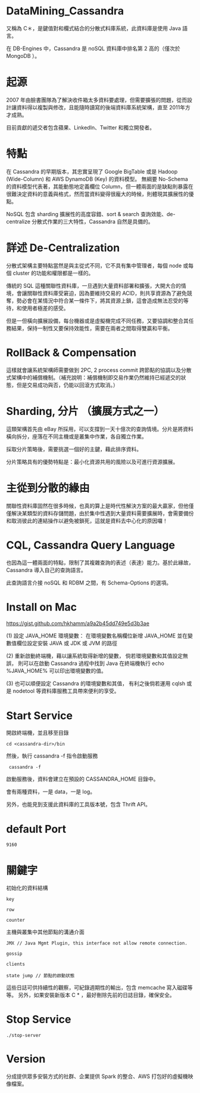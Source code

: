 # DataMining_Cassandra
又稱為 C＊，是鍵值對和欄式結合的分散式料庫系統，此資料庫是使用 Java 語言。

在 DB-Engines 中，Cassandra 是 noSQL 資料庫中排名第 2 高的（僅次於 MongoDB ）。

# 起源

2007 年由臉書團隊為了解決收件箱太多資料要處理，但需要擴張的問題，從而設計讓資料得以複製與修改，且能隨時讀寫的後端資料庫系統架構，直至 2011年方才成熟。

目前貢獻的遞交者包含蘋果、LinkedIn、Twitter 和獨立開發者。


# 特點

在 Cassandra 的早期版本，其忠實呈現了 Google BigTable 或是 Hadoop (Wide-Column) 和 AWS DynamoDB (Key) 的資料模型。 無綱要 No-Schema 的資料模型代表著，其能動態地定義欄位 Column，但一體兩面的是缺點則暴露在很難決定資料的意義與格式，然而當資料變得很龐大的時候，則體現其擴展性的優點。

NoSQL 包含 sharding 擴展性的高度容錯、sort & search 查詢效能、de-centralize 分散式作業的三大特性，Cassandra 自然是具備的。


# 詳述 De-Centralization 

分散式架構主要特點當然是與主從式不同，它不具有集中管理者，每個 node 或每個 cluster 的功能和權限都是一樣的。

傳統的 SQL 這種關聯性資料庫，一旦遇到大量資料部署和擴張，大開大合的情境，會讓關聯性資料庫受窘迫，因為要維持交易的 ACID，則共享資源為了避免競奪，勢必會在某情況中符合某一條件下，將其資源上鎖，這會造成無法忍受的等待，和使用者極差的感受。

但是一但橫向擴展設備，每台機器或是虛擬機完成不同任務，又要協調和整合其任務結果，保持一制性又要保持效能性，需要在兩者之間取得雙贏和平衡。

# RollBack & Compensation

這樣就會讓系統架構師需要做到 2PC, 2 process commit 跨節點的協調以及分散式架構中的補償機制。（補充說明：補償機制即交易作業仍然維持已經遞交的狀態，但是交易成功與否，仍能以回滾方式取消。）


# Sharding, 分片 （擴展方式之一）

這類架構首先由 eBay 所採用，可以支撐到一天十億次的查詢情境。分片是將資料橫向拆分，座落在不同主機或是叢集中作業，各自獨立作業。

採取分片策略後，需要挑選一個好的主鍵，藉此排序資料。

分片策略具有的優勢特點是：最小化資源共用的風險以及可進行資源擴展。

# 主從到分散的緣由

關聯性資料庫固然在很多時候，也真的算上是時代性解決方案的最大贏家，但他僅僅解決某類型的資料存儲問題，由於集中性遇到大量資料需要擴展時，會需要備份和取消彼此的連結操作以避免被鎖死，這就是資料去中心化的原因囉！

# CQL, Cassandra Query Language 

也因為這一體兩面的特點，限制了其複雜查詢的表述（表達）能力。基於此緣故，Cassandra 導入自己的查詢語言。

此查詢語言介接 noSQL 和 RDBM 之間，有 Schema-Options 的選項。

# Install on Mac

  https://gist.github.com/hkhamm/a9a2b45dd749e5d3b3ae

(1) 設定 JAVA_HOME 環境變數：
    在環境變數名稱欄位新增 JAVA_HOME
    並在變數值欄位設定安裝 JAVA 或 JDK 或 JVM 的路徑

(2) 重新啟動終端機，藉以讓系統取得新增的變數，
    倘若環境變數和其值設定無誤，
    則可以在啟動 Cassandra 過程中找到 Java
    在終端機執行 echo %JAVA_HOME% 可以印出環境變數的值。

(3) 也可以順便設定 Cassandra 的環境變數和其值，
    有利之後倘若運用 cqlsh 或是 nodetool 等資料庫服務工具帶來便利的享受。
    
# Start Service

開啟終端機，並且移至目錄

    cd <cassandra-dir>/bin
    
>>>
然後，執行 cassandra -f 指令啟動服務

     cassandra -f
>>>     

啟動服務後，資料會建立在預設的 CASSANDRA_HOME 目錄中。

會有兩種資料，一是 data，一是 log。

另外，也能見到支援此資料庫的工具版本號，包含 Thrift API。

# default Port

    9160

# 關鍵字

初始化的資料結構

    key

    row

    counter

主機與叢集中其他節點的溝通介面

    JMX // Java Mgmt Plugin, this interface not allow remote connection.

    gossip

    clients
    
    state jump // 節點的啟動狀態
 
 這些日誌可供持續性的觀察，可紀錄週期性的輸出，包含 memcache 寫入磁碟等等。
 另外，如果安裝新版本 C * ，最好刪除先前的日誌目錄，確保安全。

# Stop Service

    ./stop-server

# Version

分成提供眾多安裝方式的社群、企業提供 Spark 的整合、AWS 打包好的虛擬機映像檔案。

